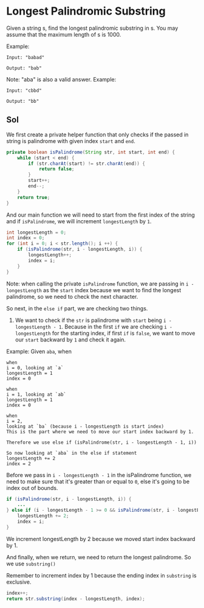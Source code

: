 # Longest Palindromic Substring

Given a string s, find the longest palindromic substring in s. You may assume that the maximum length of s is 1000.

Example:
````
Input: "babad"

Output: "bab"
````

Note: "aba" is also a valid answer.
Example:

````
Input: "cbbd"

Output: "bb"
````

## Sol

We first create a private helper function that only checks if the passed in string is palindrome with given index `start` and `end`.

````java
private boolean isPalindrome(String str, int start, int end) {
    while (start < end) {
        if (str.charAt(start) != str.charAt(end)) {
            return false;
        }
        start++;
        end--;
    }
    return true;
}
````

And our main function we will need to start from the first index of the string and if `isPalindrome`, we will increment `longestLength` by `1`.

````java
int longestLength = 0;
int index = 0;
for (int i = 0; i < str.length(); i ++) {
    if (isPalindrome(str, i - longestLength, i)) {
        longestLength++;
        index = i;
    }
}
````

Note: when calling the private `isPalindrome` function, we are passing in `i - longestLength` as the `start` index because we want to find the longest palindrome, so we need to check the next character.

So next, in the `else if` part, we are checking two things.

1. We want to check if the `str` is palindrome with `start` being `i - longestLength - 1`. Because in the first `if` we are checking `i - longestLength` for the starting index, if first `if` is `false`, we want to move our `start` backward by `1` and check it again.

Example:
Given `aba`, when
````
when
i = 0, looking at `a`
longestLength = 1
index = 0

when
i = 1, looking at `ab`
longestLength = 1
index = 0

when
i = 2,
looking at `ba` (because i - longestLength is start index)
This is the part where we need to move our start index backward by 1.

Therefore we use else if (isPalindrome(str, i - longestLength - 1, i))

So now looking at `aba` in the else if statement
longestLength += 2
index = 2

````

Before we pass in `i - longestLength - 1` in the isPalindrome function, we need to make sure that it's greater than or equal to `0`, else it's going to be index out of bounds.

````java
if (isPalindrome(str, i - longestLength, i)) {
    ...
} else if (i - longestLength - 1 >= 0 && isPalindrome(str, i - longestLength - 1, i)) {
    longestLength += 2;
    index = i;
}
````

We increment longestLength by 2 because we moved start index backward by 1.

And finally, when we return, we need to return the longest palindrome.
So we use `substring()`

Remember to increment index by 1 because the ending index in `substring` is exclusive.

````java
index++;
return str.substring(index - longestLength, index);
````
